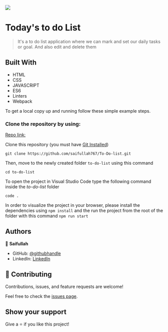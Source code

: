 ![](https://img.shields.io/badge/Microverse-blueviolet)

# Today's to do List

> It's a to do list application where we can mark and set our daily tasks or goal. And also edit and delete them

## Built With

- HTML
- CSS
- JAVASCRIPT
- ES6
- Linters
- Webpack


To get a local copy up and running follow these simple example steps.

### Clone the repository by using:

[Repo link:](https://github.com/saifullah767/To-Do-list.git)

Clone this repository (you must have [Git Installed](https://github.com/saifullah767/To-Do-list.git))

`git clone https://github.com/saifullah767/To-Do-list.git`

Then, move to the newly created folder `to-do-list` using this command

`cd to-do-list`

To open the project in Visual Studio Code type the following command inside the _to-do-list_ folder

`code .`

In order to visualize the project in your browser, please install the dependencies using `npm install` and the run the project from the root of the folder with this command `npm run start`

## Authors

👤 **Saifullah**

- GitHub: [@githubhandle](https://github.com/saifullah767)
- LinkedIn: [LinkedIn](https://www.linkedin.com/in/saifullah-khan-b0637b169)


## 🤝 Contributing

Contributions, issues, and feature requests are welcome!

Feel free to check the [issues page](../../issues/).

## Show your support

Give a ⭐️ if you like this project!